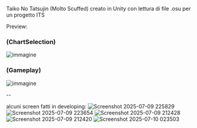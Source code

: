 Taiko No Tatsujin (Molto Scuffed) creato in Unity con lettura di file .osu per un progetto ITS 

Preview:

### (ChartSelection)
![immagine](https://github.com/user-attachments/assets/8353b8d2-c3dd-4095-8879-9000738c0c49)
### (Gameplay)
![immagine](https://github.com/user-attachments/assets/b8e90c0e-de0a-43ac-b117-307b7bd622a3)

-- 

alcuni screen fatti in developing:
![Screenshot 2025-07-09 225829](https://github.com/user-attachments/assets/13be3671-42b2-422c-825b-2d4cfb105a91)
![Screenshot 2025-07-09 223654](https://github.com/user-attachments/assets/ea4f29ba-f61b-4d38-866d-8c3ba63c0d4d)
![Screenshot 2025-07-09 212428](https://github.com/user-attachments/assets/1dfef6db-cb9d-4f65-8015-78f7a5bd5f6d)
![Screenshot 2025-07-09 212420](https://github.com/user-attachments/assets/0c1b9d4a-d9fc-46a2-be46-cc118f07b9e4)
![Screenshot 2025-07-10 023503](https://github.com/user-attachments/assets/9fd83eec-009d-48ca-ac2f-aba4c63caa46)
